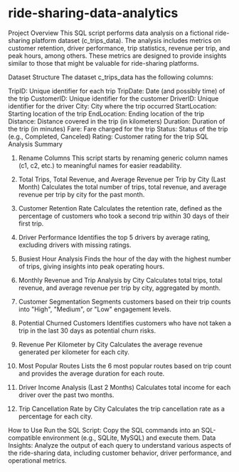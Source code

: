 # ride-sharing-data-analytics

Project Overview
This SQL script performs data analysis on a fictional ride-sharing platform dataset (c_trips_data). The analysis includes metrics on customer retention, driver performance, trip statistics, revenue per trip, and peak hours, among others. These metrics are designed to provide insights similar to those that might be valuable for ride-sharing platforms.

Dataset Structure
The dataset c_trips_data has the following columns:

TripID: Unique identifier for each trip
TripDate: Date (and possibly time) of the trip
CustomerID: Unique identifier for the customer
DriverID: Unique identifier for the driver
City: City where the trip occurred
StartLocation: Starting location of the trip
EndLocation: Ending location of the trip
Distance: Distance covered in the trip (in kilometers)
Duration: Duration of the trip (in minutes)
Fare: Fare charged for the trip
Status: Status of the trip (e.g., Completed, Canceled)
Rating: Customer rating for the trip
SQL Analysis Summary
1. Rename Columns
This script starts by renaming generic column names (c1, c2, etc.) to meaningful names for easier readability.

2. Total Trips, Total Revenue, and Average Revenue per Trip by City (Last Month)
Calculates the total number of trips, total revenue, and average revenue per trip by city for the past month.

3. Customer Retention Rate
Calculates the retention rate, defined as the percentage of customers who took a second trip within 30 days of their first trip.

4. Driver Performance
Identifies the top 5 drivers by average rating, excluding drivers with missing ratings.

5. Busiest Hour Analysis
Finds the hour of the day with the highest number of trips, giving insights into peak operating hours.

6. Monthly Revenue and Trip Analysis by City
Calculates total trips, total revenue, and average revenue per trip by city, aggregated by month.

7. Customer Segmentation
Segments customers based on their trip counts into "High", "Medium", or "Low" engagement levels.

8. Potential Churned Customers
Identifies customers who have not taken a trip in the last 30 days as potential churn risks.

9. Revenue Per Kilometer by City
Calculates the average revenue generated per kilometer for each city.

10. Most Popular Routes
Lists the 6 most popular routes based on trip count and provides the average duration for each route.

11. Driver Income Analysis (Last 2 Months)
Calculates total income for each driver over the past two months.

12. Trip Cancellation Rate by City
Calculates the trip cancellation rate as a percentage for each city.

How to Use
Run the SQL Script: Copy the SQL commands into an SQL-compatible environment (e.g., SQLite, MySQL) and execute them.
Data Insights: Analyze the output of each query to understand various aspects of the ride-sharing data, including customer behavior, driver performance, and operational metrics.

